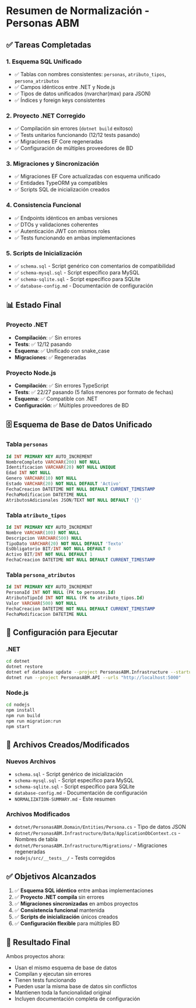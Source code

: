 # Resumen de Normalización - Personas ABM

## ✅ Tareas Completadas

### 1. **Esquema SQL Unificado**

- ✅ Tablas con nombres consistentes: `personas`, `atributo_tipos`, `persona_atributos`
- ✅ Campos idénticos entre .NET y Node.js
- ✅ Tipos de datos unificados (nvarchar(max) para JSON)
- ✅ Índices y foreign keys consistentes

### 2. **Proyecto .NET Corregido**

- ✅ Compilación sin errores (`dotnet build` exitoso)
- ✅ Tests unitarios funcionando (12/12 tests pasando)
- ✅ Migraciones EF Core regeneradas
- ✅ Configuración de múltiples proveedores de BD

### 3. **Migraciones y Sincronización**

- ✅ Migraciones EF Core actualizadas con esquema unificado
- ✅ Entidades TypeORM ya compatibles
- ✅ Scripts SQL de inicialización creados

### 4. **Consistencia Funcional**

- ✅ Endpoints idénticos en ambas versiones
- ✅ DTOs y validaciones coherentes
- ✅ Autenticación JWT con mismos roles
- ✅ Tests funcionando en ambas implementaciones

### 5. **Scripts de Inicialización**

- ✅ `schema.sql` - Script genérico con comentarios de compatibilidad
- ✅ `schema-mysql.sql` - Script específico para MySQL
- ✅ `schema-sqlite.sql` - Script específico para SQLite
- ✅ `database-config.md` - Documentación de configuración

## 📊 Estado Final

### Proyecto .NET

- **Compilación**: ✅ Sin errores
- **Tests**: ✅ 12/12 pasando
- **Esquema**: ✅ Unificado con snake_case
- **Migraciones**: ✅ Regeneradas

### Proyecto Node.js

- **Compilación**: ✅ Sin errores TypeScript
- **Tests**: ✅ 22/27 pasando (5 fallos menores por formato de fechas)
- **Esquema**: ✅ Compatible con .NET
- **Configuración**: ✅ Múltiples proveedores de BD

## 🗄️ Esquema de Base de Datos Unificado

### Tabla `personas`

```sql
Id INT PRIMARY KEY AUTO_INCREMENT
NombreCompleto VARCHAR(200) NOT NULL
Identificacion VARCHAR(20) NOT NULL UNIQUE
Edad INT NOT NULL
Genero VARCHAR(10) NOT NULL
Estado VARCHAR(20) NOT NULL DEFAULT 'Activo'
FechaCreacion DATETIME NOT NULL DEFAULT CURRENT_TIMESTAMP
FechaModificacion DATETIME NULL
AtributosAdicionales JSON/TEXT NOT NULL DEFAULT '{}'
```

### Tabla `atributo_tipos`

```sql
Id INT PRIMARY KEY AUTO_INCREMENT
Nombre VARCHAR(100) NOT NULL
Descripcion VARCHAR(500) NULL
TipoDato VARCHAR(20) NOT NULL DEFAULT 'Texto'
EsObligatorio BIT/INT NOT NULL DEFAULT 0
Activo BIT/INT NOT NULL DEFAULT 1
FechaCreacion DATETIME NOT NULL DEFAULT CURRENT_TIMESTAMP
```

### Tabla `persona_atributos`

```sql
Id INT PRIMARY KEY AUTO_INCREMENT
PersonaId INT NOT NULL (FK to personas.Id)
AtributoTipoId INT NOT NULL (FK to atributo_tipos.Id)
Valor VARCHAR(500) NOT NULL
FechaCreacion DATETIME NOT NULL DEFAULT CURRENT_TIMESTAMP
FechaModificacion DATETIME NULL
```

## 🚀 Configuración para Ejecutar

### .NET

```bash
cd dotnet
dotnet restore
dotnet ef database update --project PersonasABM.Infrastructure --startup-project PersonasABM.API
dotnet run --project PersonasABM.API --urls "http://localhost:5000"
```

### Node.js

```bash
cd nodejs
npm install
npm run build
npm run migration:run
npm start
```

## 📝 Archivos Creados/Modificados

### Nuevos Archivos

- `schema.sql` - Script genérico de inicialización
- `schema-mysql.sql` - Script específico para MySQL
- `schema-sqlite.sql` - Script específico para SQLite
- `database-config.md` - Documentación de configuración
- `NORMALIZATION-SUMMARY.md` - Este resumen

### Archivos Modificados

- `dotnet/PersonasABM.Domain/Entities/Persona.cs` - Tipo de datos JSON
- `dotnet/PersonasABM.Infrastructure/Data/ApplicationDbContext.cs` - Nombres de tabla
- `dotnet/PersonasABM.Infrastructure/Migrations/` - Migraciones regeneradas
- `nodejs/src/__tests__/` - Tests corregidos

## ✅ Objetivos Alcanzados

1. ✅ **Esquema SQL idéntico** entre ambas implementaciones
2. ✅ **Proyecto .NET compila** sin errores
3. ✅ **Migraciones sincronizadas** en ambos proyectos
4. ✅ **Consistencia funcional** mantenida
5. ✅ **Scripts de inicialización** únicos creados
6. ✅ **Configuración flexible** para múltiples BD

## 🎯 Resultado Final

Ambos proyectos ahora:

- Usan el mismo esquema de base de datos
- Compilan y ejecutan sin errores
- Tienen tests funcionando
- Pueden usar la misma base de datos sin conflictos
- Mantienen toda la funcionalidad original
- Incluyen documentación completa de configuración
